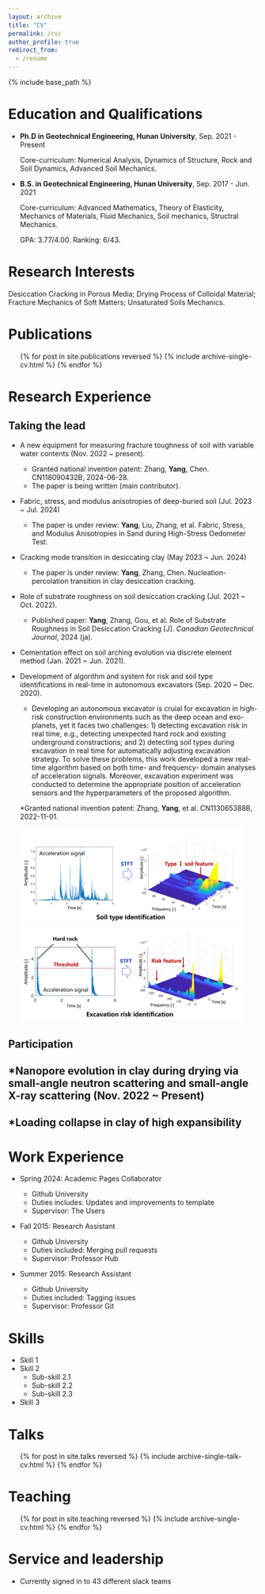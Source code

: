 ```yaml
---
layout: archive
title: "CV"
permalink: /cv/
author_profile: true
redirect_from:
  - /resume
---
```


{% include base_path %}

Education and Qualifications
======
* **Ph.D in Geotechnical Engineering, Hunan University**, Sep. 2021 - Present

  Core-curriculum: Numerical Analysis, Dynamics of Structure, Rock and Soil Dynamics, Advanced Soil Mechanics.
  
* **B.S. in Geotechnical Engineering, Hunan University**, Sep. 2017 - Jun. 2021

  Core-curriculum: Advanced Mathematics, Theory of Elasticity, Mechanics of Materials, Fluid Mechanics, Soil mechanics, Structral Mechanics.

  GPA: 3.77/4.00.          Ranking: 6/43.

Research Interests
======
Desiccation Cracking in Porous Media; Drying Process of Colloidal Material; Fracture Mechanics of Soft Matters; Unsaturated Soils Mechanics. 

Publications
======
  <ul>{% for post in site.publications reversed %}
    {% include archive-single-cv.html %}
  {% endfor %}</ul>


Research Experience
======

Taking the lead
------

* A new equipment for measuring fracture toughness of soil with variable water contents (Nov. 2022 ~ present).
  * Granted national invention patent: Zhang, **Yang**, Chen. CN118090432B, 2024-06-28.
  * The paper is being written (main contributor). 

* Fabric, stress, and modulus anisotropies of deep-buried soil (Jul. 2023 ~ Jul. 2024)

  * The paper is under review: **Yang**, Liu, Zhang, et al. Fabric, Stress, and Modulus Anisotropies in Sand during High-Stress Oedometer Test.

* Cracking mode transition in desiccating clay (May 2023 ~ Jun. 2024)

  * The paper is under review: **Yang**, Zhang, Chen. Nucleation-percolation transition in clay desiccation cracking. 

* Role of substrate roughness on soil desiccation cracking (Jul. 2021 ~ Oct. 2022).

  * Published paper: **Yang**, Zhang, Gou, et al. Role of Substrate Roughness in Soil Desiccation Cracking [J]. _Canadian Geotechnical Journal_, 2024 (ja).

* Cementation effect on soil arching evolution via discrete element method (Jan. 2021 ~ Jun. 2021).

* Development of algorithm and system for risk and soil type identifications in real-time in autonomous excavators (Sep. 2020 ~ Dec. 2020).

  * Developing an autonomous excavator is cruial for excavation in high-risk construction environments such as the deep ocean and exo-planets, yet it faces two challenges: 1) detecting excavation risk in real time, e.g., detecting unexpected hard rock and existing underground constractions; and 2) detecting soil types during excavation in real time for automatically adjusting excavation strategy. To solve these problems, this work developed a new real-time algorithm based on both time- and frequency- domain analyses of acceleration signals. Moreover, excavation experiment was conducted to determine the appropriate position of acceleration sensors and the hyperparameters of the proposed algorithm.

  *Granted national invention patent: Zhang, **Yang**, et al. CN113065388B, 2022-11-01.
<div style="text-align: center;">
  <img src="../images/AutoExcavator1.jpg" alt="AutoExcavator1" title="Risk identification" width="450" />
  <img src="../images/AutoExcavator2.jpg" alt="AutoExcavator2" title="Soil type identification" width="450" />
</div>

Participation
------
*Nanopore evolution in clay during drying via small-angle neutron scattering and small-angle X-ray scattering (Nov. 2022 ~ Present)
------

*Loading collapse in clay of high expansibility
------


Work Experience
======
* Spring 2024: Academic Pages Collaborator
  * Github University
  * Duties includes: Updates and improvements to template
  * Supervisor: The Users

* Fall 2015: Research Assistant
  * Github University
  * Duties included: Merging pull requests
  * Supervisor: Professor Hub

* Summer 2015: Research Assistant
  * Github University
  * Duties included: Tagging issues
  * Supervisor: Professor Git
  
Skills
======
* Skill 1
* Skill 2
  * Sub-skill 2.1
  * Sub-skill 2.2
  * Sub-skill 2.3
* Skill 3
  
Talks
======
  <ul>{% for post in site.talks reversed %}
    {% include archive-single-talk-cv.html  %}
  {% endfor %}</ul>
  
Teaching
======
  <ul>{% for post in site.teaching reversed %}
    {% include archive-single-cv.html %}
  {% endfor %}</ul>
  
Service and leadership
======
* Currently signed in to 43 different slack teams
